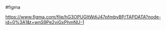 #figma

https://www.figma.com/file/hG3OPUGltWdjJ47pfmbyBP/TAPDATA?node-id=0%3A1&t=wnS9Pe2viGxPhmNU-1

